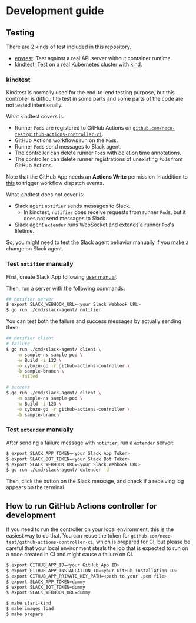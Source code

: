 Development guide
=================

Testing
-------

There are 2 kinds of test included in this repository.

- [envtest](https://github.com/kubernetes-sigs/controller-runtime/tree/master/pkg/envtest):
  Test against a real API server without container runtime.
- kindtest: Test on a real Kubernetes cluster with [kind](https://kind.sigs.k8s.io/docs/user/quick-start/).

### kindtest

Kindtest is normally used for the end-to-end testing purpose, but this controller is
difficult to test in some parts and some parts of the code are not tested intentionally.

What kindtest covers is:

- Runner `Pod`s are registered to GitHub Actions on [`github.com/neco-test/github-actions-controller-ci`](https://github.com/neco-test/github-actions-controller-ci).
- GitHub Actions workflows run on the `Pod`s.
- Runner `Pod`s send messages to Slack agent.
- The controller can delete runner `Pod`s with deletion time annotations.
- The controller can delete runner registrations of unexisting `Pod`s from GitHub
  Actions.

Note that the GitHub App needs an **Actions Write** permission in addition to
[this](./user-manual.md#how-to-create-github-app) to trigger workflow dispatch events.

What kindtest does not cover is:

- Slack agent `notifier` sends messages to Slack.
  - In kindtest, `notifier` does receive requests from runner `Pod`s, but it does
    not send messages to Slack.
- Slack agent `extender` runs WebSocket and extends a runner `Pod`'s lifetime.

So, you might need to test the Slack agent behavior manually if you make a change
on Slack agent.

### Test `notifier` manually

First, create Slack App following [user manual](./user-manual.md#how-to-create-slack-app).

Then, run a server with the following commands:

```bash
## notifier server
$ export SLACK_WEBHOOK_URL=<your Slack Webhook URL>
$ go run ./cmd/slack-agent/ notifier
```

You can test both the failure and success messages by actually sending them:

```bash
## notifier client
# failure
$ go run ./cmd/slack-agent/ client \
    -n sample-ns sample-pod \
    -w Build -i 123 \
    -o cybozu-go -r github-actions-controller \
    -b sample-branch \
    --failed

# success
$ go run ./cmd/slack-agent/ client \
    -n sample-ns sample-pod \
    -w Build -i 123 \
    -o cybozu-go -r github-actions-controller \
    -b sample-branch
```

### Test `extender` manually

After sending a failure message with `notifier`, run a `extender` server:

```bash
$ export SLACK_APP_TOKEN=<your Slack App Token>
$ export SLACK_BOT_TOKEN=<your Slack Bot Token>
$ export SLACK_WEBHOOK_URL=<your Slack Webhook URL>
$ go run ./cmd/slack-agent/ extender -d
```

Then, click the button on the Slack message, and check if a receiving log appears
on the terminal.

How to run GitHub Actions controller for development
----------------------------------------------------

If you need to run the controller on your local environment, this is the easiest
way to do that. You can reuse the token for `github.com/neco-test/github-actions-controller-ci`,
which is prepared for CI, but please be careful that your local environment steals
the job that is expected to run on a node created in CI and might cause a failure
on CI.

```bash
$ export GITHUB_APP_ID=<your GitHub App ID>
$ export GITHUB_APP_INSTALLATION_ID=<your GitHub installation ID>
$ export GITHUB_APP_PRIVATE_KEY_PATH=<path to your .pem file>
$ export SLACK_APP_TOKEN=dummy
$ export SLACK_BOT_TOKEN=dummy
$ export SLACK_WEBHOOK_URL=dummy

$ make start-kind
$ make images load
$ make prepare
```
